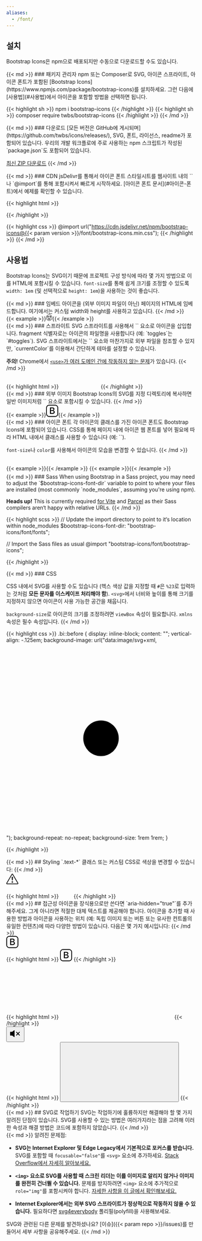 ```yaml
---
aliases:
  - /font/
---
```


## 설치

Bootstrap Icons은 npm으로 배포되지만 수동으로 다운로드할 수도 있습니다.

<div class="row my-4">
  <div class="col-md-4">
{{< md >}}
### 패키지 관리자
npm 또는 Composer로 SVG, 아이콘 스프라이트, 아이콘 폰트가 포함된 [Bootstrap Icons](https://www.npmjs.com/package/bootstrap-icons)를 설치하세요. 그런 다음에 [사용법](#사용법)에서 아이콘을 포함할 방법을 선택하면 됩니다.

{{< highlight sh >}}
npm i bootstrap-icons
{{< /highlight >}}
{{< highlight sh >}}
composer require twbs/bootstrap-icons
{{< /highlight >}}
{{< /md >}}
  </div>
  <div class="col-md-4">
{{< md >}}
### 다운로드
[모든 버전은 GitHub에 게시되며](https://github.com/twbs/icons/releases/), SVG, 폰트, 라이선스, readme가 포함되어 있습니다. 우리의 개발 워크플로에 주로 사용하는 npm 스크립트가 작성된 `package.json`도 포함되어 있습니다.

<a class="btn btn-outline-primary" href="https://github.com/twbs/icons/releases/latest/">최신 ZIP 다운로드</a>
{{< /md >}}
  </div>
  <div class="col-md-4">
{{< md >}}
### CDN
jsDelivr를 통해서 아이콘 폰트 스타일시트를 웹사이트 내의 `<head>`나 `@import`를 통해 포함시켜서 빠르게 시작하세요. [아이콘 폰트 문서](#아이콘-폰트)에서 예제를 확인할 수 있습니다.

{{< highlight html >}}
<link rel="stylesheet" href="https://cdn.jsdelivr.net/npm/bootstrap-icons@{{< param version >}}/font/bootstrap-icons.min.css">
{{< /highlight >}}

{{< highlight css >}}
@import url("https://cdn.jsdelivr.net/npm/bootstrap-icons@{{< param version >}}/font/bootstrap-icons.min.css");
{{< /highlight >}}
{{< /md >}}
  </div>
</div>

## 사용법

Bootstrap Icons는 SVG이기 때문에 프로젝트 구성 방식에 따라 몇 가지 방법으로 이를 HTML에 포함시킬 수 있습니다. `font-size`를 통해 쉽게 크기를 조정할 수 있도록 `width: 1em` (및 선택적으로 `height: 1em`)을 사용하는 것이 좋습니다.

<div class="row my-4">
  <div class="col-md-4">
{{< md >}}
### 임베드
아이콘을 (외부 이미지 파일이 아닌) 페이지의 HTML에 임베드합니다. 여기에서는 커스텀 width와 height를 사용하고 있습니다.
{{< /md >}}
  </div>
  <div class="col-md-8">
    {{< example >}}<svg xmlns="http://www.w3.org/2000/svg" width="16" height="16" fill="currentColor" class="bi bi-emoji-heart-eyes" viewBox="0 0 16 16"><path d="M8 15A7 7 0 1 1 8 1a7 7 0 0 1 0 14zm0 1A8 8 0 1 0 8 0a8 8 0 0 0 0 16z"/><path d="M11.315 10.014a.5.5 0 0 1 .548.736A4.498 4.498 0 0 1 7.965 13a4.498 4.498 0 0 1-3.898-2.25.5.5 0 0 1 .548-.736h.005l.017.005.067.015.252.055c.215.046.515.108.857.169.693.124 1.522.242 2.152.242.63 0 1.46-.118 2.152-.242a26.58 26.58 0 0 0 1.109-.224l.067-.015.017-.004.005-.002zM4.756 4.566c.763-1.424 4.02-.12.952 3.434-4.496-1.596-2.35-4.298-.952-3.434zm6.488 0c1.398-.864 3.544 1.838-.952 3.434-3.067-3.554.19-4.858.952-3.434z"/></svg>{{< /example >}}
  </div>
</div>

<div class="row my-4">
  <div class="col-md-4">
{{< md >}}
### 스프라이트
SVG 스프라이트를 사용해서 `<use>` 요소로 아이콘을 삽입합니다. fragment 식별자로는 아이콘의 파일명을 사용합니다 (예: `toggles`는 `#toggles`). SVG 스프라이트에서는 `<img>` 요소와 마찬가지로 외부 파일을 참조할 수 있지만, `currentColor`를 이용해서 간단하게 테마를 설정할 수 있습니다.

**주의!** Chrome에서 [`<use>`가 여러 도메인 간에 작동하지 않는 문제](https://bugs.chromium.org/p/chromium/issues/detail?id=470601)가 있습니다.
{{< /md >}}
  </div>
  <div class="col-md-8">

<div class="bd-example" style="font-size: 32px;">
  <i class="bi bi-heart-fill"></i>
  <i class="bi bi-toggles"></i>
  <i class="bi bi-shop"></i>
</div>
{{< highlight html >}}
<svg class="bi" width="32" height="32" fill="currentColor">
  <use xlink:href="bootstrap-icons.svg#heart-fill"/>
</svg>
<svg class="bi" width="32" height="32" fill="currentColor">
  <use xlink:href="bootstrap-icons.svg#toggles"/>
</svg>
<svg class="bi" width="32" height="32" fill="currentColor">
  <use xlink:href="bootstrap-icons.svg#shop"/>
</svg>
{{< /highlight >}}
  </div>
</div>

<div class="row my-4">
  <div class="col-md-4">
{{< md >}}
### 외부 이미지
Bootstrap Icons의 SVG를 지정 디렉토리에 복사하면 일반 이미지처럼 `<img>` 요소로 포함시킬 수 있습니다.
{{< /md >}}
  </div>
  <div class="col-md-8">
    {{< example >}}<img src="/assets/icons/bootstrap.svg" alt="Bootstrap" width="32" height="32">{{< /example >}}
  </div>
</div>

<div class="row my-4">
  <div class="col-md-4">
{{< md >}}
### 아이콘 폰트
각 아이콘의 클래스를 가진 아이콘 폰트도 Bootstrap Icons에 포함되어 있습니다. CSS를 통해 페이지 내에 아이콘 웹 폰트를 넣어 필요에 따라 HTML 내에서 클래스를 사용할 수 있습니다 (예: `<i class="bi bi-alarm"></i>`).

`font-size`나 `color`를 사용해서 아이콘의 모습을 변경할 수 있습니다.
{{< /md >}}
  </div>
  <div class="col-md-8">
    {{< example >}}<i class="bi bi-alarm"></i>{{< /example >}}
    {{< example >}}<i class="bi bi-alarm" style="font-size: 2rem; color: cornflowerblue;"></i>{{< /example >}}
  </div>
</div>

<div class="row my-4">
  <div class="col-md-4">
{{< md >}}
### Sass
When using Bootstrap in a Sass project, you may need to adjust the `$bootstrap-icons-font-dir` variable to point to where your files are installed (most commonly `node_modules`, assuming you're using npm).

**Heads up!** This is currently required [for Vite](https://github.com/vitejs/vite/issues/11012) and [Parcel](https://github.com/parcel-bundler/parcel/issues/6285) as their Sass compilers aren‘t happy with relative URLs.
{{< /md >}}
  </div>
  <div class="col-md-8">
{{< highlight scss >}}
// Update the import directory to point to it‘s location within node_modules
$bootstrap-icons-font-dir: "bootstrap-icons/font/fonts";

// Import the Sass files as usual
@import "bootstrap-icons/font/bootstrap-icons";

{{< /highlight >}}
  </div>
</div>

<div class="row my-4">
  <div class="col-md-4">
{{< md >}}
### CSS

CSS 내에서 SVG를 사용할 수도 있습니다 (헥스 색상 값을 지정할 때 `#`은 `%23`로 입력하는 것처럼 **모든 문자를 이스케이프 처리해야 함**). `<svg>`에서 너비와 높이를 통해 크기를 지정하지 않으면 아이콘이 사용 가능한 공간을 채웁니다.

`background-size`로 아이콘의 크기를 조정하려면 `viewBox` 속성이 필요합니다. `xmlns` 속성은 필수 속성입니다.
{{< /md >}}
  </div>
  <div class="col-md-8">
{{< highlight css >}}
.bi::before {
  display: inline-block;
  content: "";
  vertical-align: -.125em;
  background-image: url("data:image/svg+xml,<svg viewBox='0 0 16 16' fill='%23333' xmlns='http://www.w3.org/2000/svg'><path fill-rule='evenodd' d='M8 9.5a1.5 1.5 0 1 0 0-3 1.5 1.5 0 0 0 0 3z' clip-rule='evenodd'/></svg>");
  background-repeat: no-repeat;
  background-size: 1rem 1rem;
}

{{< /highlight >}}
  </div>
</div>

<div class="row my-4">
  <div class="col-md-4">
{{< md >}}
## Styling
`.text-*` 클래스 또는 커스텀 CSS로 색상을 변경할 수 있습니다:
{{< /md >}}
  </div>
  <div class="col-md-8">
    <div class="bd-example">
      <svg class="bi bi-exclamation-triangle text-success" width="32" height="32" fill="currentColor" viewBox="0 0 16 16" xmlns="http://www.w3.org/2000/svg">
        <path d="M7.938 2.016A.13.13 0 0 1 8.002 2a.13.13 0 0 1 .063.016.146.146 0 0 1 .054.057l6.857 11.667c.036.06.035.124.002.183a.163.163 0 0 1-.054.06.116.116 0 0 1-.066.017H1.146a.115.115 0 0 1-.066-.017.163.163 0 0 1-.054-.06.176.176 0 0 1 .002-.183L7.884 2.073a.147.147 0 0 1 .054-.057zm1.044-.45a1.13 1.13 0 0 0-1.96 0L.165 13.233c-.457.778.091 1.767.98 1.767h13.713c.889 0 1.438-.99.98-1.767L8.982 1.566z"/>
        <path d="M7.002 12a1 1 0 1 1 2 0 1 1 0 0 1-2 0zM7.1 5.995a.905.905 0 1 1 1.8 0l-.35 3.507a.552.552 0 0 1-1.1 0L7.1 5.995z"/>
      </svg>
    </div>
{{< highlight html >}}
<svg class="bi bi-exclamation-triangle text-success" width="32" height="32" fill="currentColor" viewBox="0 0 16 16" xmlns="http://www.w3.org/2000/svg">
  ...
</svg>
{{< /highlight >}}
  </div>
</div>

<div class="row my-4">
  <div class="col-md-4">
{{< md >}}
## 접근성
아이콘을 장식용으로만 쓴다면 `aria-hidden="true"`를 추가해주세요. 그게 아니라면 적절한 대체 텍스트를 제공해야 합니다. 아이콘을 추가할 때 사용한 방법과 아이콘을 사용하는 위치 (예: 독립 이미지 또는 버튼 또는 유사한 컨트롤의 유일한 컨텐츠)에 따라 다양한 방법이 있습니다. 다음은 몇 가지 예시입니다:
{{< /md >}}
  </div>
  <div class="col-md-8">
    <div class="bd-example">
      <img src="/assets/icons/bootstrap.svg" alt="Bootstrap" width="32" height="32">
    </div>
{{< highlight html >}}
<!-- alt="..." on <img> element -->
<img src="/assets/icons/bootstrap.svg" alt="Bootstrap" ...>
{{< /highlight >}}
    <div class="bd-example">
      <i class="bi-github" role="img" style="font-size: 2em" aria-label="GitHub"></i>
      <i class="bi-tools" role="img" style="font-size: 2em" aria-label="Tools"></i>
    </div>
{{< highlight html >}}
<svg class="bi" ... role="img" aria-label="Tools">
  <use xlink:href="bootstrap-icons.svg#tools"/>
</svg>
{{< /highlight >}}
    <div class="bd-example">
      <button type="button" class="btn btn-primary" aria-label="Mute">
        <svg class="bi bi-volume-mute-fill" width="32" height="32" viewBox="0 0 16 16" fill="currentColor" xmlns="http://www.w3.org/2000/svg" aria-hidden="true"><path d="M6.717 3.55A.5.5 0 017 4v8a.5.5 0 01-.812.39L3.825 10.5H1.5A.5.5 0 011 10V6a.5.5 0 01.5-.5h2.325l2.363-1.89a.5.5 0 01.529-.06zm7.137 2.096a.5.5 0 010 .708L12.207 8l1.647 1.646a.5.5 0 01-.708.708L11.5 8.707l-1.646 1.647a.5.5 0 01-.708-.708L10.793 8 9.146 6.354a.5.5 0 11.708-.708L11.5 7.293l1.646-1.647a.5.5 0 01.708 0z"></path></svg>
      </button>
    </div>
{{< highlight html >}}
<!-- aria-label="..." on the control -->
<button ... aria-label="Mute">
  <svg class="bi bi-volume-mute-fill" aria-hidden="true" ...>
  ...
  </svg>
</button>
{{< /highlight >}}
  </div>
</div>

<div class="row my-4">
  <div class="col-md-4">
{{< md >}}
## SVG로 작업하기
SVG는 작업하기에 훌륭하지만 해결해야 할 몇 가지 알려진 단점이 있습니다. SVG를 사용할 수 있는 방법은 여러가지라는 점을 고려해 이러한 속성과 해결 방법은 코드에 포함하지 않았습니다.
{{< /md >}}
  </div>
  <div class="col-md-8">
{{< md >}}
알려진 문제점:

- **SVG는 Internet Explorer 및 Edge Legacy에서 기본적으로 포커스를 받습니다.** SVG를 포함할 때 `focusable="false"`를 `<svg>` 요소에 추가하세요. [Stack Overflow에서 자세히 알아보세요.](https://stackoverflow.com/questions/18646111/disable-onfocus-event-for-svg-element)

- **`<img>` 요소로 SVG를 사용할 때 스크린 리더는 이를 이미지로 알리지 않거나 이미지를 완전히 건너뛸 수 있습니다.** 문제를 방지하려면 `<img>` 요소에 추가적으로 `role="img"`를 포함시켜야 합니다. [자세한 사항을 이 글에서 확인해보세요.](https://web.archive.org/web/20201112013541/https://simplyaccessible.com/article/7-solutions-svgs/#acc-heading-2)

- **Internet Explorer에서는 외부 SVG 스프라이트가 정상적으로 작동하지 않을 수 있습니다.** 필요하다면 [svg4everybody](https://github.com/jonathantneal/svg4everybody) 폴리필(polyfill)을 사용해보세요.

SVG와 관련된 다른 문제를 발견하셨나요? [이슈]({{< param repo >}}/issues)를 만들어서 세부 사항을 공유해주세요.
{{< /md >}}
  </div>
</div>
